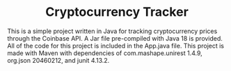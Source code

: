 <h1 align="center">Cryptocurrency Tracker</h1>

This is a simple project written in Java for tracking cryptocurrency prices through the Coinbase API.
A Jar file pre-compiled with Java 18 is provided. All of the code for this project is included in the App.java file. This project is made with Maven with dependencies of com.mashape.unirest 1.4.9, org.json 20460212, and junit 4.13.2.